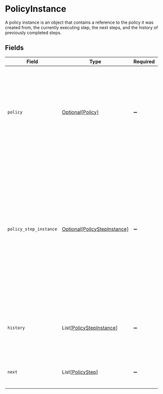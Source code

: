 # PolicyInstance

A policy instance is an object that contains a reference to the policy it was created from, the currently executing step, the next steps, and the history of previously completed steps.


## Fields

| Field                                                                                                                                                                                                                                                                                 | Type                                                                                                                                                                                                                                                                                  | Required                                                                                                                                                                                                                                                                              | Description                                                                                                                                                                                                                                                                           |
| ------------------------------------------------------------------------------------------------------------------------------------------------------------------------------------------------------------------------------------------------------------------------------------- | ------------------------------------------------------------------------------------------------------------------------------------------------------------------------------------------------------------------------------------------------------------------------------------- | ------------------------------------------------------------------------------------------------------------------------------------------------------------------------------------------------------------------------------------------------------------------------------------- | ------------------------------------------------------------------------------------------------------------------------------------------------------------------------------------------------------------------------------------------------------------------------------------- |
| `policy`                                                                                                                                                                                                                                                                              | [Optional[Policy]](../../models/shared/policy.md)                                                                                                                                                                                                                                     | :heavy_minus_sign:                                                                                                                                                                                                                                                                    | A policy describes the behavior of the ConductorOne system when processing a task. You can describe the type, approvers, fallback behavior, and escalation processes.                                                                                                                 |
| `policy_step_instance`                                                                                                                                                                                                                                                                | [Optional[PolicyStepInstance]](../../models/shared/policystepinstance.md)                                                                                                                                                                                                             | :heavy_minus_sign:                                                                                                                                                                                                                                                                    | The policy step instance includes a reference to an instance of a policy step that tracks state and has a unique ID.<br/><br/>This message contains a oneof named instance. Only a single field of the following list may be set at a time:<br/>  - approval<br/>  - provision<br/>  - accept<br/>  - reject<br/> |
| `history`                                                                                                                                                                                                                                                                             | List[[PolicyStepInstance](../../models/shared/policystepinstance.md)]                                                                                                                                                                                                                 | :heavy_minus_sign:                                                                                                                                                                                                                                                                    | An array of steps that were previously processed by the ticket with their outcomes set, in order.                                                                                                                                                                                     |
| `next`                                                                                                                                                                                                                                                                                | List[[PolicyStep](../../models/shared/policystep.md)]                                                                                                                                                                                                                                 | :heavy_minus_sign:                                                                                                                                                                                                                                                                    | An array of steps that will be processed by the ticket, in order.                                                                                                                                                                                                                     |